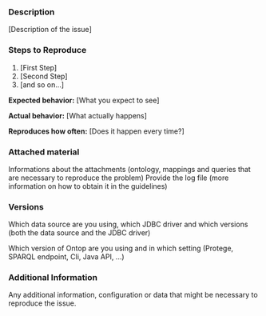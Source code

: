<!--
Do you want to ask a question? Are you looking for support? We have also a mailing list https://groups.google.com/d/forum/ontop4obda

Have a look at our guidelines on how to submit a bug report https://ontop-vkg.org/community/contributing/bug-report
-->

### Description

[Description of the issue]

### Steps to Reproduce

1. [First Step]
2. [Second Step]
3. [and so on...]

**Expected behavior:** [What you expect to see]

**Actual behavior:** [What actually happens]

**Reproduces how often:** [Does it happen every time?]

### Attached material

Informations about the attachments (ontology, mappings and queries that are necessary to reproduce the problem)
Provide the log file (more information on how to obtain it in the guidelines)

### Versions

Which data source are you using, which JDBC driver and which versions (both the data source and the JDBC driver)

Which version of Ontop are you using and in which setting (Protege, SPARQL endpoint, Cli, Java API, ...)

### Additional Information

Any additional information, configuration or data that might be necessary to reproduce the issue.
